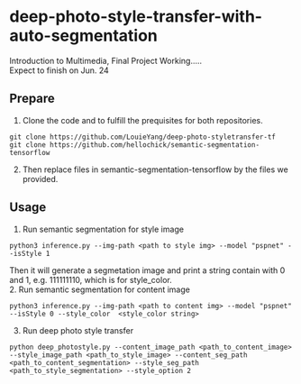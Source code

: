 # deep-photo-style-transfer-with-auto-segmentation
Introduction to Multimedia, Final Project
Working.....  
Expect to finish on Jun. 24

## Prepare
1. Clone the code and to fulfill the prequisites for both repositories. 
```
git clone https://github.com/LouieYang/deep-photo-styletransfer-tf
git clone https://github.com/hellochick/semantic-segmentation-tensorflow
```
2. Then replace files in semantic-segmentation-tensorflow by the files we provided.

## Usage
1. Run semantic segmentation for style image
```
python3 inference.py --img-path <path to style img> --model "pspnet" --isStyle 1
```
  Then it will generate a segmetation image and print a string contain with 0 and 1, e.g. 111111110, which is for style_color.  
2. Run semantic segmentation for content image
```
python3 inference.py --img-path <path to content img> --model "pspnet" --isStyle 0 --style_color  <style_color string>
```
3. Run deep photo style transfer
```
python deep_photostyle.py --content_image_path <path_to_content_image> --style_image_path <path_to_style_image> --content_seg_path <path_to_content_segmentation> --style_seg_path <path_to_style_segmentation> --style_option 2
```

